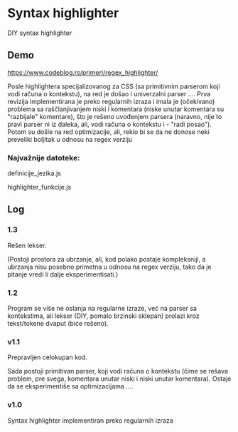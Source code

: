 # Syntax   highlighter
DIY syntax highlighter

## Demo

https://www.codeblog.rs/primeri/regex_highlighter/

Posle highlightera specijalizovanog za CSS (sa primitivnim parserom koji vodi računa o kontekstu), na red je došao i univerzalni parser ....
Prva revizija implementirana je preko regularnih izraza i imala je (očekivano) problema sa raščlanjivanjem niski i komentara (niske unutar komentara su "razbijale" komentare), što je rešeno uvođenjem parsera (naravno, nije to pravi parser ni iz daleka, ali, vodi računa o kontekstu i - "radi posao").
Potom su došle na red optimizacije, ali, reklo bi se da ne donose neki preveliki boljitak u odnosu na regex verziju

### Najvažnije datoteke:

definicije_jezika.js

highlighter_funkcije.js

## Log

### 1.3

Rešen lekser.

(Postoji prostora za ubrzanje, ali, kod polako postaje kompleksniji, a ubrzanja nisu posebno primetna u odnosu na regex verziju, tako da je pitanje vredi li dalje eksperimentisati.)

### 1.2

Program se više ne oslanja na regularne izraze, već na parser sa kontekstima, ali lekser (DIY, pomalo brzinski sklepan) prolazi kroz tekst/tokene dvaput (biće rešeno).

### v1.1

Prepravljen celokupan kod.

Sada postoji primitivan parser, koji vodi računa o kontekstu (čime se rešava problem, pre svega, komentara unutar niski i niski unutar komentara).
Ostaje da se eksperimentiše sa optimizacijama ....

### v1.0

Syntax highlighter implementiran preko regularnih izraza

